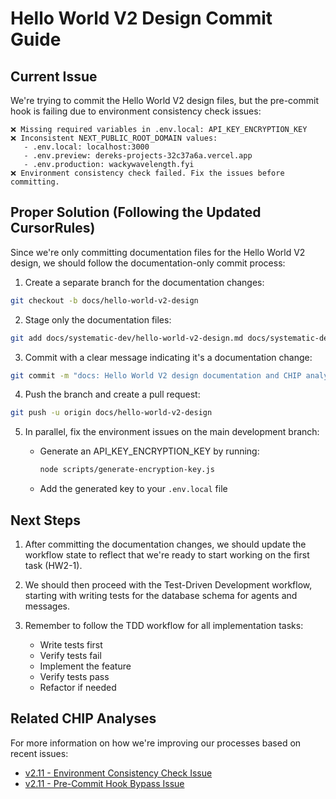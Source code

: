 # Hello World V2 Design Commit Guide

## Current Issue

We're trying to commit the Hello World V2 design files, but the pre-commit hook is failing due to environment consistency check issues:

```
❌ Missing required variables in .env.local: API_KEY_ENCRYPTION_KEY
❌ Inconsistent NEXT_PUBLIC_ROOT_DOMAIN values:
   - .env.local: localhost:3000
   - .env.preview: dereks-projects-32c37a6a.vercel.app
   - .env.production: wackywavelength.fyi
❌ Environment consistency check failed. Fix the issues before committing.
```

## Proper Solution (Following the Updated CursorRules)

Since we're only committing documentation files for the Hello World V2 design, we should follow the documentation-only commit process:

1. Create a separate branch for the documentation changes:

```bash
git checkout -b docs/hello-world-v2-design
```

2. Stage only the documentation files:

```bash
git add docs/systematic-dev/hello-world-v2-design.md docs/systematic-dev/workflow-state.md docs/systematic-dev/change-log.md docs/systematic-dev/backlog.md docs/systematic-dev/chip/
```

3. Commit with a clear message indicating it's a documentation change:

```bash
git commit -m "docs: Hello World V2 design documentation and CHIP analyses"
```

4. Push the branch and create a pull request:

```bash
git push -u origin docs/hello-world-v2-design
```

5. In parallel, fix the environment issues on the main development branch:

   - Generate an API_KEY_ENCRYPTION_KEY by running:
     ```bash
     node scripts/generate-encryption-key.js
     ```
   - Add the generated key to your `.env.local` file

## Next Steps

1. After committing the documentation changes, we should update the workflow state to reflect that we're ready to start working on the first task (HW2-1).

2. We should then proceed with the Test-Driven Development workflow, starting with writing tests for the database schema for agents and messages.

3. Remember to follow the TDD workflow for all implementation tasks:
   - Write tests first
   - Verify tests fail
   - Implement the feature
   - Verify tests pass
   - Refactor if needed

## Related CHIP Analyses

For more information on how we're improving our processes based on recent issues:

- [v2.11 - Environment Consistency Check Issue](./chip/v2.11-env-consistency.md)
- [v2.11 - Pre-Commit Hook Bypass Issue](./chip/v2.11-pre-commit-hooks.md) 